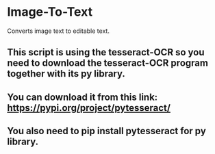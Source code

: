 # Image-To-Text
Converts image text to editable text.

## This script is using the tesseract-OCR so you need to download the tesseract-OCR program together with its py library.

## You can download it from this link: https://pypi.org/project/pytesseract/
## You also need to pip install pytesseract for py library.
